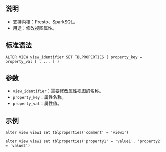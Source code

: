 ## 说明
- 支持内核：Presto、SparkSQL。
- 用途：修改视图属性。

## 标准语法
```
ALTER VIEW view_identifier SET TBLPROPERTIES ( property_key = property_val [ , ... ] )
```


## 参数
- `view_identifier`：需要修改属性视图的名称。
- `property_key`：属性名称。
- `property_val`：属性值。

## 示例
```
alter view view1 set tblproperties('comment' = 'view1')

alter view view1 set tblproperties('property1' = 'value1', 'property2' = 'value2')
```



